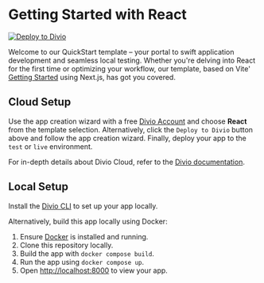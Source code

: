 # Getting Started with React

[![Deploy to Divio](https://img.shields.io/badge/DEPLOY-TO%20DIVIO-DFFF67?logo=docker&logoColor=white&labelColor=333333)](https://control.divio.com/app/new/?template_url=https://github.com/divio/getting-started-with-nodejs-reactjs/archive/refs/heads/main.zip)

Welcome to our QuickStart template – your portal to swift application development and seamless local testing. Whether you're delving into React for the first time or optimizing your workflow, our template, based on Vite' [Getting Started](https://vitejs.dev/guide/#getting-started) using Next.js, has got you covered.

## Cloud Setup

Use the app creation wizard with a free [Divio Account](https://control.divio.com/) and choose **React** from the template selection. Alternatively, click the `Deploy to Divio` button above and follow the app creation wizard. Finally, deploy your app to the `test` or `live` environment.

For in-depth details about Divio Cloud, refer to the [Divio documentation](https://docs.divio.com/introduction/).

## Local Setup

Install the [Divio CLI](https://github.com/divio/divio-cli) to set up your app locally.

Alternatively, build this app locally using Docker:

1. Ensure [Docker](https://docs.docker.com/get-docker/) is installed and running.
2. Clone this repository locally.
3. Build the app with `docker compose build`.
4. Run the app using `docker compose up`.
5. Open [http://localhost:8000]() to view your app.
